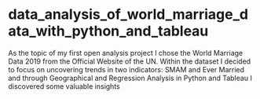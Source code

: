 # data_analysis_of_world_marriage_data_with_python_and_tableau
As the topic of my first open analysis project I chose the World Marriage Data 2019 from the Official Website of the UN. Within the dataset I decided to focus on uncovering trends in two indicators: SMAM and Ever Married and through Geographical and Regression Analysis in Python and Tableau I discovered some valuable insights
